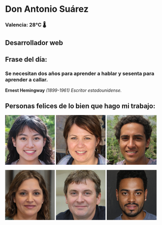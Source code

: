 # Don Antonio Suárez
### Valencia:  28°C 🌡️
## Desarrollador web
## Frase del día:
<!-- START QUOTE -->
### Se necesitan dos años para aprender a hablar y sesenta para aprender a callar.
**Ernest Hemingway** *(1899-1961) Escritor estadounidense.*
<!-- END QUOTE -->






## Personas felices de lo bien que hago mi trabajo:

<p float="left">
  <img src="src/image_0.png" width="32%" />
  <img src="src/image_1.png" width="32%" /> 
  <img src="src/image_2.png" width="32%" />
</p>
<p float="left">
  <img src="src/image_3.png" width="32%" />
  <img src="src/image_4.png" width="32%" /> 
  <img src="src/image_5.png" width="32%" />
</p>